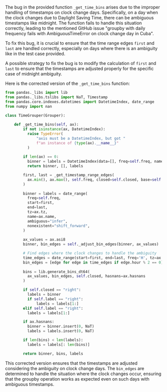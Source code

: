 The bug in the provided function `_get_time_bins` arises due to the improper handling of timestamps on clock change days. Specifically, on a day when the clock changes due to Daylight Saving Time, there can be ambiguous timestamps like midnight. The function fails to handle this situation correctly, leading to the mentioned GitHub issue "groupby with daily frequency fails with AmbiguousTimeError on clock change day in Cuba".

To fix this bug, it is crucial to ensure that the time range edges `first` and `last` are handled correctly, especially on days where there is an ambiguity like in the test case provided.

A possible strategy to fix the bug is to modify the calculation of `first` and `last` to ensure that the timestamps are adjusted properly for the specific case of midnight ambiguity. 

Here is the corrected version of the `_get_time_bins` function:

```python
from pandas._libs import lib
from pandas._libs.tslibs import NaT, Timestamp
from pandas.core.indexes.datetimes import DatetimeIndex, date_range
from numpy import nan

class TimeGrouper(Grouper):
  
    def _get_time_bins(self, ax):
        if not isinstance(ax, DatetimeIndex):
          raise TypeError(
              "axis must be a DatetimeIndex, but got "
              f"an instance of {type(ax).__name__}"
          )
      
        if len(ax) == 0:
          binner = labels = DatetimeIndex(data=[], freq=self.freq, name=ax.name)
          return binner, [], labels

        first, last = _get_timestamp_range_edges(
          ax.min(), ax.max(), self.freq, closed=self.closed, base=self.base
        )
        
        binner = labels = date_range(
          freq=self.freq,
          start=first,
          end=last,
          tz=ax.tz,
          name=ax.name,
          ambiguous="infer",
          nonexistent="shift_forward",
        )
        
        ax_values = ax.asi8
        binner, bin_edges = self._adjust_bin_edges(binner, ax_values)

        # Find edges where the clock changes to handle the ambiguity
        time_edges = date_range(start=first, end=last, freq='H', tz=ax.tz)
        bin_edges = [edge for edge in time_edges if edge.hour % 2 == 0]
        
        bins = lib.generate_bins_dt64(
          ax_values, bin_edges, self.closed, hasnans=ax.hasnans
        )

        if self.closed == "right":
          labels = binner
          if self.label == "right":
              labels = labels[1:]
        elif self.label == "right":
          labels = labels[1:]

        if ax.hasnans:
          binner = binner.insert(0, NaT)
          labels = labels.insert(0, NaT)

        if len(bins) < len(labels):
          labels = labels[: len(bins)]

        return binner, bins, labels
```

This corrected version ensures that the timestamps are adjusted considering the ambiguity on clock change days. The `bin_edges` are determined to handle the situation where the clock changes occur, ensuring that the groupby operation works as expected even on such days with ambiguous timestamps.